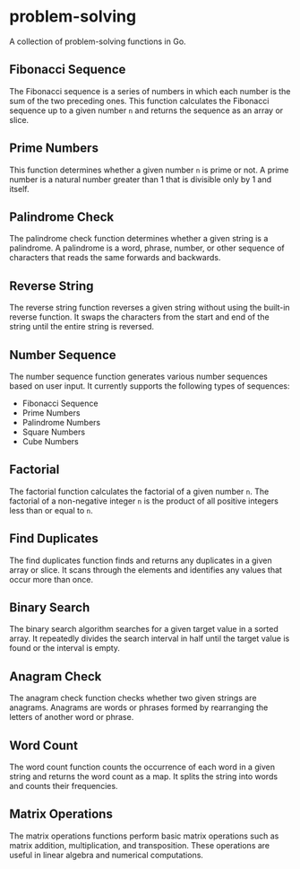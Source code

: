 # problem-solving

A collection of problem-solving functions in Go.

## Fibonacci Sequence

The Fibonacci sequence is a series of numbers in which each number is the sum of the two preceding ones. This function calculates the Fibonacci sequence up to a given number `n` and returns the sequence as an array or slice.

## Prime Numbers

This function determines whether a given number `n` is prime or not. A prime number is a natural number greater than 1 that is divisible only by 1 and itself.

## Palindrome Check

The palindrome check function determines whether a given string is a palindrome. A palindrome is a word, phrase, number, or other sequence of characters that reads the same forwards and backwards.

## Reverse String

The reverse string function reverses a given string without using the built-in reverse function. It swaps the characters from the start and end of the string until the entire string is reversed.

## Number Sequence

The number sequence function generates various number sequences based on user input. It currently supports the following types of sequences:

- Fibonacci Sequence
- Prime Numbers
- Palindrome Numbers
- Square Numbers
- Cube Numbers

## Factorial

The factorial function calculates the factorial of a given number `n`. The factorial of a non-negative integer `n` is the product of all positive integers less than or equal to `n`.

## Find Duplicates

The find duplicates function finds and returns any duplicates in a given array or slice. It scans through the elements and identifies any values that occur more than once.

## Binary Search

The binary search algorithm searches for a given target value in a sorted array. It repeatedly divides the search interval in half until the target value is found or the interval is empty.

## Anagram Check

The anagram check function checks whether two given strings are anagrams. Anagrams are words or phrases formed by rearranging the letters of another word or phrase.

## Word Count

The word count function counts the occurrence of each word in a given string and returns the word count as a map. It splits the string into words and counts their frequencies.

## Matrix Operations

The matrix operations functions perform basic matrix operations such as matrix addition, multiplication, and transposition. These operations are useful in linear algebra and numerical computations.
